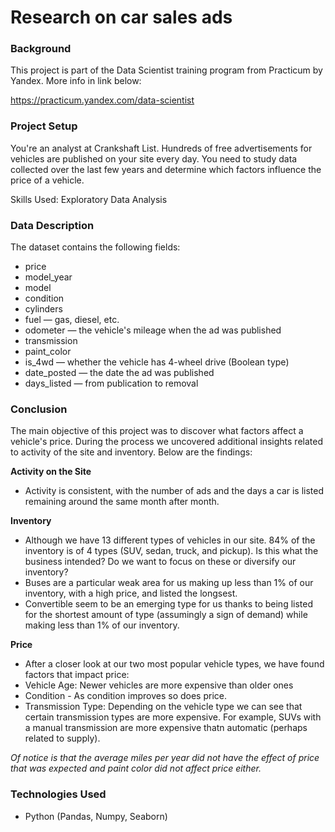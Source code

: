 # Research on car sales ads

### Background

This project is part of the Data Scientist training program from Practicum by Yandex. More info in link below:

https://practicum.yandex.com/data-scientist 

### Project Setup

You're an analyst at Crankshaft List. Hundreds of free advertisements for vehicles are published on your site every day. You need to study data collected over the last few years and determine which factors influence the price of a vehicle.

Skills Used: Exploratory Data Analysis

### Data Description

The dataset contains the following fields:
* price
* model_year
* model
* condition
* cylinders
* fuel — gas, diesel, etc.
* odometer — the vehicle's mileage when the ad was published
* transmission
* paint_color
* is_4wd — whether the vehicle has 4-wheel drive (Boolean type)
* date_posted — the date the ad was published
* days_listed — from publication to removal


### Conclusion

The main objective of this project was to discover what factors affect a vehicle's price. During the process we uncovered additional insights related to activity of the site and inventory. Below are the findings: 

**Activity on the Site**
- Activity is consistent, with the number of ads and the days a car is listed remaining around the same month after month. 

**Inventory**
- Although we have 13 different types of vehicles in our site. 84% of the inventory is of 4 types (SUV, sedan, truck, and pickup). Is this what the business intended? Do we want to focus on these or diversify our inventory?
- Buses are a particular weak area for us making up less than 1% of our inventory, with a high price, and listed the longsest. 
- Convertible seem to be an emerging type for us thanks to being listed for the shortest amount of type (assumingly a sign of demand) while making less than 1% of our inventory. 

**Price**
- After a closer look at our two most popular vehicle types, we have found factors that impact price:
- Vehicle Age: Newer vehicles are more expensive than older ones
- Condition - As condition improves so does price. 
- Transmission Type: Depending on the vehicle type we can see that certain transmission types are more expensive. For example, SUVs with a manual transmission are more expensive thatn automatic (perhaps related to supply). 


*Of notice is that the average miles per year did not have the effect of price that was expected and paint color did not affect price either.*

### Technologies Used

* Python (Pandas, Numpy, Seaborn)

